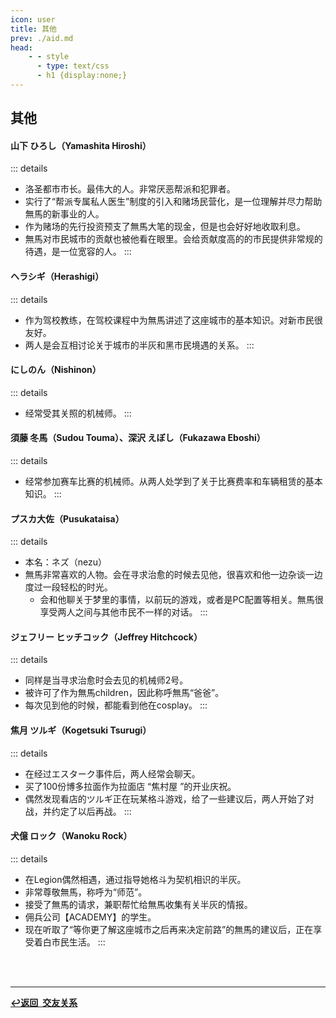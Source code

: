 ```yaml
---
icon: user
title: 其他
prev: ./aid.md
head:
    - - style
      - type: text/css
      - h1 {display:none;}
---
```

## <span class="underline-blue"><i class="fa-solid fa-user"></i> 其他</span>

#### <span style="font-weight:bold;">山下 ひろし（Yamashita Hiroshi）</span>
::: details
- 洛圣都市市长。最伟大的人。非常厌恶帮派和犯罪者。
- 实行了“帮派专属私人医生”制度的引入和赌场民营化，是一位理解并尽力帮助無馬的新事业的人。
- 作为赌场的先行投资预支了無馬大笔的现金，但是也会好好地收取利息。
- 無馬对市民城市的贡献也被他看在眼里。会给贡献度高的的市民提供非常规的待遇，是一位宽容的人。
:::
#### <span style="font-weight:bold;">ヘラシギ（Herashigi）</span>
::: details
- 作为驾校教练，在驾校课程中为無馬讲述了这座城市的基本知识。对新市民很友好。
- 两人是会互相讨论关于城市的半灰和黑市民境遇的关系。
:::
#### <span style="font-weight:bold;">にしのん（Nishinon）</span>
::: details
- 经常受其关照的机械师。
:::
#### <span style="font-weight:bold;">須藤 冬馬（Sudou Touma）、深沢 えぼし（Fukazawa Eboshi）</span>
::: details
- 经常参加赛车比赛的机械师。从两人处学到了关于比赛费率和车辆租赁的基本知识。
:::
#### <span style="font-weight:bold;">プスカ大佐（Pusukataisa）</span>
::: details
- 本名：ネズ（nezu）
- 無馬非常喜欢的人物。会在寻求治愈的时候去见他，很喜欢和他一边杂谈一边度过一段轻松的时光。
    - 会和他聊关于梦里的事情，以前玩的游戏，或者是PC配置等相关。無馬很享受两人之间与其他市民不一样的对话。
:::
#### <span style="font-weight:bold;">ジェフリー ヒッチコック（Jeffrey Hitchcock）</span>
::: details
- 同样是当寻求治愈时会去见的机械师2号。
- 被许可了作为無馬children，因此称呼無馬“爸爸”。
- 每次见到他的时候，都能看到他在cosplay。
:::
#### <span style="font-weight:bold;">焦月 ツルギ（Kogetsuki Tsurugi）</span>
::: details
- 在经过エスターク事件后，两人经常会聊天。
- 买了100份博多拉面作为拉面店 “焦村屋 ”的开业庆祝。
- 偶然发现看店的ツルギ正在玩某格斗游戏，给了一些建议后，两人开始了对战，并约定了以后再战。
:::
#### <span style="font-weight:bold;">犬億 ロック（Wanoku Rock）</span>
::: details
- 在Legion偶然相遇，通过指导她格斗为契机相识的半灰。
- 非常尊敬無馬，称呼为“师范”。
- 接受了無馬的请求，兼职帮忙给無馬收集有关半灰的情报。
- 佣兵公司【ACADEMY】的学生。
- 现在听取了“等你更了解这座城市之后再来决定前路”的無馬的建议后，正在享受着白市民生活。
:::
<br>
<br>

---

<div class="return-link">
    <a class="route-link" href="/wiki/friendship/"><b>↩️返回&ensp;交友关系</b></a>
</div>
